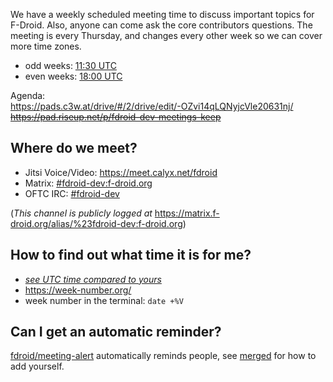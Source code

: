 We have a weekly scheduled meeting time to discuss important topics for F-Droid.  Also, anyone can come ask the core contributors questions.  The meeting is every Thursday, and changes every other week so we can cover more time zones.

* odd weeks: [11:30 UTC](https://time.is/1130_in_UTC/PT/ET/BRT/EAT/CET/IST/China)
* even weeks: [18:00 UTC](https://time.is/1800_in_UTC/PT/ET/BRT/EAT/CET/IST/China)

Agenda:\
https://pads.c3w.at/drive/#/2/drive/edit/-OZvi14qLQNyjcVle20631nj/ \
~~https://pad.riseup.net/p/fdroid-dev-meetings-keep~~


## Where do we meet?

* Jitsi Voice/Video: https://meet.calyx.net/fdroid
* Matrix: [#fdroid-dev:f-droid.org](https://matrix.to/#/#fdroid-dev:f-droid.org)
* OFTC IRC: [#fdroid-dev](https://webchat.oftc.net/?randomnick=1&channels=fdroid-dev&prompt=1)

(_This channel is publicly logged at_ https://matrix.f-droid.org/alias/%23fdroid-dev:f-droid.org)


## How to find out what time it is for me?

* [_see UTC time compared to yours_](https://time.is/UTC#time_difference)
* https://week-number.org/
* week number in the terminal: `date +%V`


## Can I get an automatic reminder?

[fdroid/meeting-alert](https://gitlab.com/fdroid/meeting-alert) automatically reminds people, see [merged](https://gitlab.com/fdroid/meeting-alert/-/merge_requests?scope=all&state=merged) for how to add yourself.
